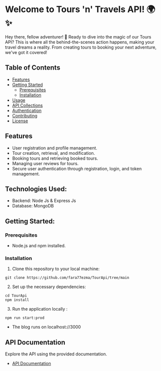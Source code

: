 # Welcome to Tours 'n' Travels API! 🌍✨

Hey there, fellow adventurer! 🎒 Ready to dive into the magic of our Tours API? This is where all the behind-the-scenes action happens, making your travel dreams a reality. From creating tours to booking your next adventure, we've got it covered!

## Table of Contents

- [Features](#features)
- [Getting Started](#getting-started)
  - [Prerequisites](#prerequisites)
  - [Installation](#installation)
- [Usage](#usage)
- [API Collections](#api-collections)
- [Authentication](#authentication)
- [Contributing](#contributing)
- [License](#license)

## Features

- User registration and profile management.
- Tour creation, retrieval, and modification.
- Booking tours and retrieving booked tours.
- Managing user reviews for tours.
- Secure user authentication through registration, login, and token management.

## Technologies Used:

- Backend: Node Js & Express Js
- Database: MongoDB

## Getting Started:

### Prerequisites

- Node.js and npm installed.

### Installation

1. Clone this repository to your local machine:

```
git clone https://github.com/fara77ezma/TourApi/tree/main
```

2. Set up the necessary dependencies:

```
cd TourApi
npm install
```

3. Run the application locally :

```
npm run start:prod
```

- The blog runs on localhost://3000

## API Documentation

Explore the API using the provided documentation.

- [API Documentation](https://documenter.getpostman.com/view/28990301/2sA2r81j3D)
